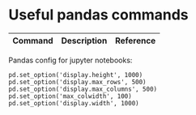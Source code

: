 # Useful pandas commands
| Command | Description | Reference |
| ------- | ----------- | --------- |


Pandas config for jupyter notebooks:
```
pd.set_option('display.height', 1000)
pd.set_option('display.max_rows', 500)
pd.set_option('display.max_columns', 500)
pd.set_option('max_colwidth', 100)
pd.set_option('display.width', 1000)
```